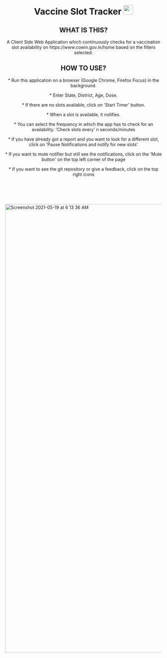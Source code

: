 <header>
   <h1>Vaccine Slot Tracker
      <img src="https://socoemergency.org/wp-content/uploads/2020/11/icon-vaccine.png" width="30" height="30">
   </h1>
   
   <h2>WHAT IS THIS?</h2>
   A Client Side Web Application which continuously checks for a vaccination slot availability on https://www.cowin.gov.in/home based on the filters selected.
   </br>
   <h2>HOW TO USE?</h2>
   <p>* Run this application on a browser (Google Chrome, Firefox Focus) in the background.</p>
   <p>* Enter State, District, Age, Dose.</p>
   <p>* If there are no slots available, click on 'Start Timer' button.</p>
   <p>* When a slot is available, it notifies.</p>
   <p>* You can select the frequency in which the app has to check for an availability. 'Check slots every' n seconds/minutes</p>
   <p>* If you have already got a report and you want to look for a different slot, click on 'Pause Notifications and notify for new slots'</p>
   <p>* If you want to mute notifier but still see the notifications, click on the 'Mute button' on the top left corner of the page</p>
   <p>* If you want to see the git repository or give a feedback, click on the top right icons</p>
   </br>
</header>
<img width="1440" alt="Screenshot 2021-05-19 at 6 13 36 AM" src="https://user-images.githubusercontent.com/25251483/118740409-6e81a880-b869-11eb-9c7c-f61a537e4f3c.png">
